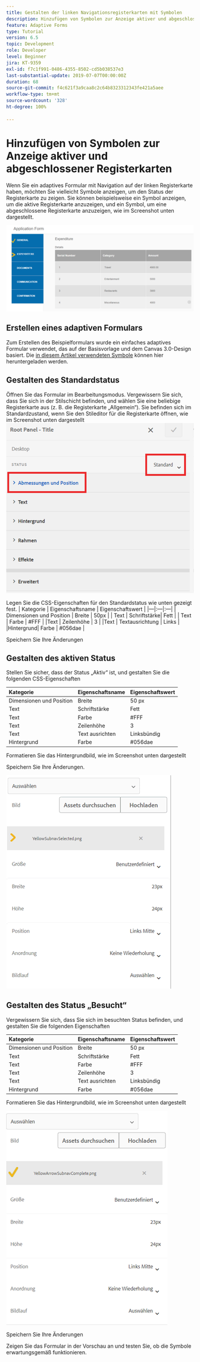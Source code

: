 ```yaml
---
title: Gestalten der linken Navigationsregisterkarten mit Symbolen
description: Hinzufügen von Symbolen zur Anzeige aktiver und abgeschlossener Registerkarten
feature: Adaptive Forms
type: Tutorial
version: 6.5
topic: Development
role: Developer
level: Beginner
jira: KT-9359
exl-id: f7c1f991-0486-4355-8502-cd5b038537e3
last-substantial-update: 2019-07-07T00:00:00Z
duration: 68
source-git-commit: f4c621f3a9caa8c2c64b8323312343fe421a5aee
workflow-type: tm+mt
source-wordcount: '328'
ht-degree: 100%

---
```


# Hinzufügen von Symbolen zur Anzeige aktiver und abgeschlossener Registerkarten

Wenn Sie ein adaptives Formular mit Navigation auf der linken Registerkarte haben, möchten Sie vielleicht Symbole anzeigen, um den Status der Registerkarte zu zeigen. Sie können beispielsweise ein Symbol anzeigen, um die aktive Registerkarte anzuzeigen, und ein Symbol, um eine abgeschlossene Registerkarte anzuzeigen, wie im Screenshot unten dargestellt.

![toolbar-spacing](assets/active-completed.png)

## Erstellen eines adaptiven Formulars

Zum Erstellen des Beispielformulars wurde ein einfaches adaptives Formular verwendet, das auf der Basisvorlage und dem Canvas 3.0-Design basiert.
Die [in diesem Artikel verwendeten Symbole](assets/icons.zip) können hier heruntergeladen werden.


## Gestalten des Standardstatus

Öffnen Sie das Formular im Bearbeitungsmodus.
Vergewissern Sie sich, dass Sie sich in der Stilschicht befinden, und wählen Sie eine beliebige Registerkarte aus (z. B. die Registerkarte „Allgemein“).
Sie befinden sich im Standardzustand, wenn Sie den Stileditor für die Registerkarte öffnen, wie im Screenshot unten dargestellt
![navigation-tab](assets/navigation-tab.png)

Legen Sie die CSS-Eigenschaften für den Standardstatus wie unten gezeigt fest. 
| Kategorie | Eigenschaftsname | Eigenschaftswert | 
|—|:—|:—| 
| Dimensionen und Position | Breite | 50px | 
| Text | Schriftstärke| Fett | 
| Text | Farbe | #FFF | 
|Text | Zeilenhöhe | 3 | 
|Text | Textausrichtung | Links | 
|Hintergrund| Farbe | #056dae |

Speichern Sie Ihre Änderungen

## Gestalten des aktiven Status

Stellen Sie sicher, dass der Status „Aktiv“ ist, und gestalten Sie die folgenden CSS-Eigenschaften

| Kategorie | Eigenschaftsname | Eigenschaftswert |
|:---|:---|:---|
| Dimensionen und Position | Breite | 50 px |
| Text | Schriftstärke | Fett |
| Text | Farbe | #FFF |
| Text | Zeilenhöhe | 3 |
| Text | Text ausrichten | Linksbündig |
| Hintergrund | Farbe | #056dae |

Formatieren Sie das Hintergrundbild, wie im Screenshot unten dargestellt

Speichern Sie Ihre Änderungen.



![active-state](assets/active-state.png)

## Gestalten des Status „Besucht“

Vergewissern Sie sich, dass Sie sich im besuchten Status befinden, und gestalten Sie die folgenden Eigenschaften

| Kategorie | Eigenschaftsname | Eigenschaftswert |
|:---|:---|:---|
| Dimensionen und Position | Breite | 50 px |
| Text | Schriftstärke | Fett |
| Text | Farbe | #FFF |
| Text | Zeilenhöhe | 3 |
| Text | Text ausrichten | Linksbündig |
| Hintergrund | Farbe | #056dae |

Formatieren Sie das Hintergrundbild, wie im Screenshot unten dargestellt


![visited-state](assets/visited-state.png)

Speichern Sie Ihre Änderungen

Zeigen Sie das Formular in der Vorschau an und testen Sie, ob die Symbole erwartungsgemäß funktionieren.
